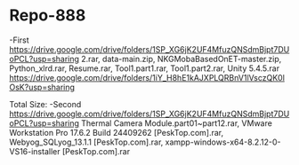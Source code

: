 # Repo-888
-First
https://drive.google.com/drive/folders/1SP_XG6jK2UF4MfuzQNSdmBjpt7DUoPCL?usp=sharing
2.rar, data-main.zip, NKGMobaBasedOnET-master.zip, Python_xlrd.rar, Resume.rar, Tool1.part1.rar, Tool1.part2.rar, Unity 5.4.5.rar
https://drive.google.com/drive/folders/1iY_H8hE1kAJXPLQRBnV1lVsczQK0lOsK?usp=sharing

Total Size: 
-Second
https://drive.google.com/drive/folders/1SP_XG6jK2UF4MfuzQNSdmBjpt7DUoPCL?usp=sharing
Thermal Camera Module.part01~part12.rar, VMware Workstation Pro 17.6.2 Build 24409262 [PeskTop.com].rar, Webyog_SQLyog_13.1.1 [PeskTop.com].rar, xampp-windows-x64-8.2.12-0-VS16-installer [PeskTop.com].rar

